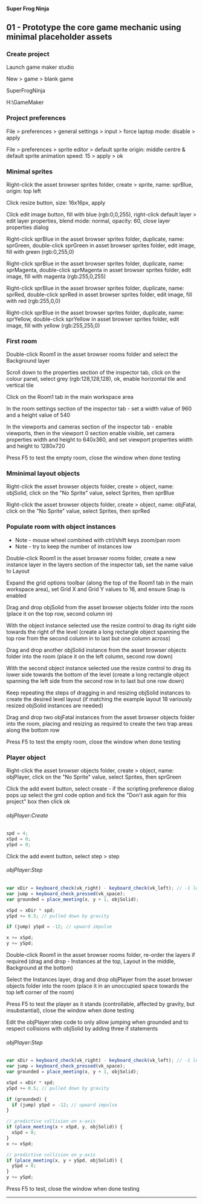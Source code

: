 #### Super Frog Ninja

## 01 - Prototype the core game mechanic using minimal placeholder assets

### Create project

Launch game maker studio

New > game > blank game

SuperFrogNinja

H:\GameMaker

### Project preferences

File > preferences > general settings > input > force laptop mode: disable > apply

File > preferences > sprite editor > default sprite origin: middle centre & default sprite animation speed: 15 > apply > ok

### Minimal sprites

Right-click the asset browser sprites folder, create > sprite, name: sprBlue, origin: top left

Click resize button, size: 16x16px, apply

Click edit image button, fill with blue (rgb:0,0,255), right-click default layer > edit layer properties, blend mode: normal, opacity: 60, close layer properties dialog

Right-click sprBlue in the asset browser sprites folder, duplicate, name: sprGreen, double-click sprGreen in asset browser sprites folder, edit image, fill with green (rgb:0,255,0)

Right-click sprBlue in the asset browser sprites folder, duplicate, name: sprMagenta, double-click sprMagenta in asset browser sprites folder, edit image, fill with magenta (rgb:255,0,255)

Right-click sprBlue in the asset browser sprites folder, duplicate, name: sprRed, double-click sprRed in asset browser sprites folder, edit image, fill with red (rgb:255,0,0)

Right-click sprBlue in the asset browser sprites folder, duplicate, name: sprYellow, double-click sprYellow in asset browser sprites folder, edit image, fill with yellow (rgb:255,255,0)

### First room

Double-click Room1 in the asset browser rooms folder and select the Background layer

Scroll down to the properties section of the inspector tab, click on the colour panel, select grey (rgb:128,128,128), ok, enable horizontal tile and vertical tile

Click on the Room1 tab in the main workspace area

In the room settings section of the inspector tab - set a width value of 960 and a height value of 540

In the viewports and cameras section of the inspector tab - enable viewports, then in the viewport 0 section enable visible, set camera properties width and height to 640x360, and set viewport properties width and height to 1280x720

Press F5 to test the empty room, close the window when done testing

### Mminimal layout objects

Right-click the asset browser objects folder, create > object, name: objSolid, click on the "No Sprite" value, select Sprites, then sprBlue

Right-click the asset browser objects folder, create > object, name: objFatal, click on the "No Sprite" value, select Sprites, then sprRed

### Populate room with object instances

* Note - mouse wheel combined with ctrl/shift keys zoom/pan room
* Note - try to keep the number of instances low

Double-click Room1 in the asset browser rooms folder, create a new instance layer in the layers section of the inspector tab, set the name value to Layout

Expand the grid options toolbar (along the top of the Room1 tab in the main workspace area), set Grid X and Grid Y values to 16, and ensure Snap is enabled

Drag and drop objSolid from the asset browser objects folder into the room (place it on the top row, second column in)

With the object instance selected use the resize control to drag its right side towards the right of the level (create a long rectangle object spanning the top row from the second column in to last but one column across)

Drag and drop another objSolid instance from the asset browser objects folder into the room (place it on the left column, second row down)

With the second object instance selected use the resize control to drag its lower side towards the bottom of the level (create a long rectangle object spanning the left side from the second row in to last but one row down)

Keep repeating the steps of dragging in and resizing objSolid instances to create the desired level layout (if matching the example layout 18 variously resized objSolid instances are needed)

Drag and drop two objFatal instances from the asset browser objects folder into the room, placing and resizing as required to create the two trap areas along the bottom row

Press F5 to test the empty room, close the window when done testing

### Player object

Right-click the asset browser objects folder, create > object, name: objPlayer, click on the "No Sprite" value, select Sprites, then sprGreen

Click the add event button, select create - if the scripting preference dialog pops up select the gml code option and tick the "Don't ask again for this project" box then click ok

###### objPlayer:Create
```javascript
spd = 4;
xSpd = 0;
ySpd = 0;
```

Click the add event button, select step > step

###### objPlayer:Step
```javascript
var xDir = keyboard_check(vk_right) - keyboard_check(vk_left); // -1 left, 0 none, +1 right
var jump = keyboard_check_pressed(vk_space);
var grounded = place_meeting(x, y + 1, objSolid);

xSpd = xDir * spd;
ySpd += 0.5; // pulled down by gravity

if (jump) ySpd = -12; // upward impulse

x += xSpd;
y += ySpd;
```

Double-click Room1 in the asset browser rooms folder, re-order the layers if required (drag and drop - Instances at the top, Layout in the middle, Background at the bottom)

Select the Instances layer, drag and drop objPlayer from the asset browser objects folder into the room (place it in an unoccupied space towards the top left corner of the room)

Press F5 to test the player as it stands (controllable, affected by gravity, but insubstantial), close the window when done testing

Edit the objPlayer:step code to only allow jumping when grounded and to respect collisions with objSolid by adding three if statements

###### objPlayer:Step
```javascript
var xDir = keyboard_check(vk_right) - keyboard_check(vk_left); // -1 left, 0 none, +1 right
var jump = keyboard_check_pressed(vk_space);
var grounded = place_meeting(x, y + 1, objSolid);

xSpd = xDir * spd;
ySpd += 0.5; // pulled down by gravity

if (grounded) {
  if (jump) ySpd = -12; // upward impulse
}

// predictive collision on x-axis
if (place_meeting(x + xSpd, y, objSolid)) {
  xSpd = 0;
}
x += xSpd;

// predictive collision on y-axis
if (place_meeting(x, y + ySpd, objSolid)) {
  ySpd = 0;
}
y += ySpd;
```

Press F5 to test, close the window when done testing

-----
